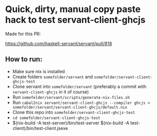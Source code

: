 # Quick, dirty, manual copy paste hack to test servant-client-ghcjs

Made for this PR:

https://github.com/haskell-servant/servant/pull/818

## How to run:

- Make sure nix is installed
- Create folders `somefolder/servant` and `somefolder/servant-client-ghcjs-test`
- Clone servant into `somefolder/servant` (preferably a commit with `servant-client-ghcjs` in it of course)
- Run `somefolder/servant/scripts/generate-nix-files.sh`
- Run `cabal2nix servant/servant-client-ghcjs --compiler ghcjs > somefolder/servant/servant-client-ghcjs/default.nix`
- Clone this repo into `somefolder/servant-client-ghcjs-test`
- `cd somefolder/servant-client-ghcjs-test`
- $(nix-build -A test-server)/bin/test-server $(nix-build -A test-client)/bin/test-client.jsexe
